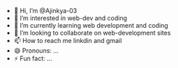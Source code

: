- 👋 Hi, I’m @Ajinkya-03
- 👀 I’m interested in web-dev and coding
- 🌱 I’m currently learning web development and coding
- 💞️ I’m looking to collaborate on web-development sites
- 📫 How to reach me linkdin and gmail
- 😄 Pronouns: ...
- ⚡ Fun fact: ...

<!---
Ajinkya-03/Ajinkya-03 is a ✨ special ✨ repository because its `README.md` (this file) appears on your GitHub profile.
You can click the Preview link to take a look at your changes.
--->
